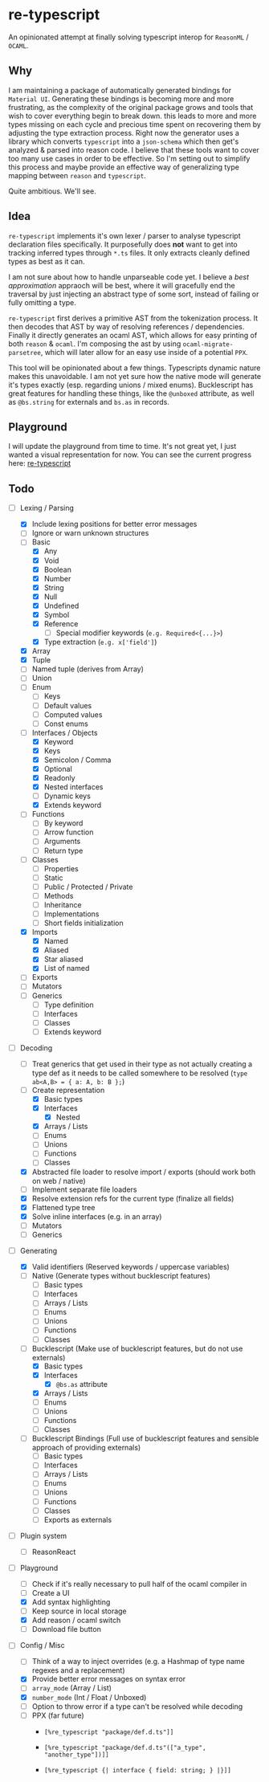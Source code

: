 # re-typescript

An opinionated attempt at finally solving typescript interop for `ReasonML` / `OCAML`.

## Why

I am maintaining a package of automatically generated bindings for `Material UI`. Generating these bindings is becoming more and more frustrating, as the complexity of the original package grows and tools that wish to cover everything begin to break down. this leads to more and more types missing on each cycle and precious time spent on recovering them by adjusting the type extraction process. Right now the generator uses a library which converts `typescript` into a `json-schema` which then get's analyzed & parsed into reason code. I believe that these tools want to cover too many use cases in order to be effective. So I'm setting out to simplify this process and maybe provide an effective way of generalizing type mapping between `reason` and `typescript`.

Quite ambitious. We'll see.

## Idea

`re-typescript` implements it's own lexer / parser to analyse typescript declaration files specifically. It purposefully does **not** want to get into tracking inferred types through `*.ts` files. It only extracts cleanly defined types as best as it can.

I am not sure about how to handle unparseable code yet. I believe a _best approximation_ appraoch will be best, where it will gracefully end the traversal by just injecting an abstract type of some sort, instead of failing or fully omitting a type.

`re-typescript` first derives a primitive AST from the tokenization process. It then decodes that AST by way of resolving references / dependencies. Finally it directly generates an ocaml AST, which allows for easy printing of both `reason` & `ocaml`. I'm composing the ast by using `ocaml-migrate-parsetree`, which will later allow for an easy use inside of a potential `PPX`.

This tool will be opinionated about a few things. Typescripts dynamic nature makes this unavoidable. I am not yet sure how the native mode will generate it's types exactly (esp. regarding unions / mixed enums). Bucklescript has great features for handling these things, like the `@unboxed` attribute, as well as `@bs.string` for externals and `bs.as` in records.

## Playground

I will update the playground from time to time. It's not great yet, I just wanted a visual representation for now. You can see the current progress here:
[re-typescript](https://jsiebern.github.io/re-typescript/)

## Todo

- [ ] Lexing / Parsing

  - [x] Include lexing positions for better error messages
  - [ ] Ignore or warn unknown structures
  - [ ] Basic
    - [x] Any
    - [x] Void
    - [x] Boolean
    - [x] Number
    - [x] String
    - [x] Null
    - [x] Undefined
    - [x] Symbol
    - [x] Reference
      - [ ] Special modifier keywords (`e.g. Required<{...}>`)
    - [x] Type extraction (`e.g. x['field']`)
  - [x] Array
  - [x] Tuple
  - [ ] Named tuple (derives from Array<T>)
  - [ ] Union
  - [ ] Enum
    - [ ] Keys
    - [ ] Default values
    - [ ] Computed values
    - [ ] Const enums
  - [ ] Interfaces / Objects
    - [x] Keyword
    - [x] Keys
    - [x] Semicolon / Comma
    - [x] Optional
    - [x] Readonly
    - [x] Nested interfaces
    - [ ] Dynamic keys
    - [x] Extends keyword
  - [ ] Functions
    - [ ] By keyword
    - [ ] Arrow function
    - [ ] Arguments
    - [ ] Return type
  - [ ] Classes
    - [ ] Properties
    - [ ] Static
    - [ ] Public / Protected / Private
    - [ ] Methods
    - [ ] Inheritance
    - [ ] Implementations
    - [ ] Short fields initialization
  - [x] Imports
    - [x] Named
    - [x] Aliased
    - [x] Star aliased
    - [x] List of named
  - [ ] Exports
  - [ ] Mutators
  - [ ] Generics
    - [ ] Type definition
    - [ ] Interfaces
    - [ ] Classes
    - [ ] Extends keyword

- [ ] Decoding
  - [ ] Treat generics that get used in their type as not actually creating a type def as it needs to be called somewhere to be resolved (`type ab<A,B> = { a: A, b: B };`)
  - [ ] Create representation
    - [x] Basic types
    - [x] Interfaces
      - [x] Nested
    - [x] Arrays / Lists
    - [ ] Enums
    - [ ] Unions
    - [ ] Functions
    - [ ] Classes
  - [x] Abstracted file loader to resolve import / exports (should work both on web / native)
  - [ ] Implement separate file loaders
  - [x] Resolve extension refs for the current type (finalize all fields)
  - [x] Flattened type tree
  - [x] Solve inline interfaces (e.g. in an array)
  - [ ] Mutators
  - [ ] Generics
- [ ] Generating
  - [x] Valid identifiers (Reserved keywords / uppercase variables)
  - [ ] Native (Generate types without bucklescript features)
    - [ ] Basic types
    - [ ] Interfaces
    - [ ] Arrays / Lists
    - [ ] Enums
    - [ ] Unions
    - [ ] Functions
    - [ ] Classes
  - [ ] Bucklescript (Make use of bucklescript features, but do not use externals)
    - [x] Basic types
    - [x] Interfaces
      - [x] `@bs.as` attribute
    - [x] Arrays / Lists
    - [ ] Enums
    - [ ] Unions
    - [ ] Functions
    - [ ] Classes
  - [ ] Bucklescript Bindings (Full use of bucklescript features and sensible approach of providing externals)
    - [ ] Basic types
    - [ ] Interfaces
    - [ ] Arrays / Lists
    - [ ] Enums
    - [ ] Unions
    - [ ] Functions
    - [ ] Classes
    - [ ] Exports as externals
- [ ] Plugin system
  - [ ] ReasonReact
- [ ] Playground
  - [ ] Check if it's really necessary to pull half of the ocaml compiler in
  - [ ] Create a UI
  - [x] Add syntax highlighting
  - [ ] Keep source in local storage
  - [x] Add reason / ocaml switch
  - [ ] Download file button
- [ ] Config / Misc
  - [ ] Think of a way to inject overrides (e.g. a Hashmap of type name regexes and a replacement)
  - [x] Provide better error messages on syntax error
  - [ ] `array_mode` (Array / List)
  - [x] `number_mode` (Int / Float / Unboxed)
  - [ ] Option to throw error if a type can't be resolved while decoding
  - [ ] PPX (far future)
    - ```reason
      [%re_typescript "package/def.d.ts"]]
      ```
    - ```reason
      [%re_typescript "package/def.d.ts"(["a_type", "another_type"])]]
      ```
    - ```reason
      [%re_typescript {| interface { field: string; } |}]]
      ```
